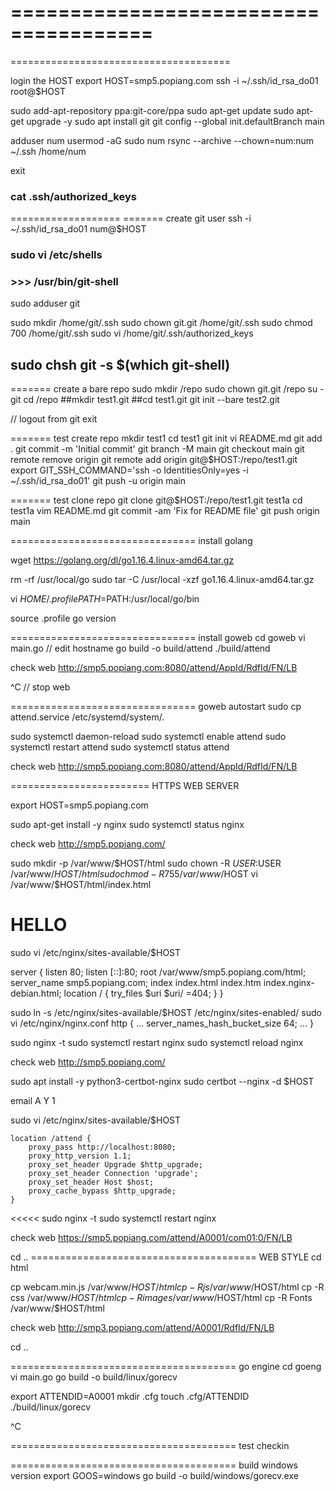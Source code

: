 ======================================
======================================
======================================

login the HOST
export HOST=smp5.popiang.com
ssh -i ~/.ssh/id_rsa_do01 root@$HOST

sudo add-apt-repository ppa:git-core/ppa
sudo apt-get update
sudo apt-get upgrade -y
sudo apt install git
git config --global init.defaultBranch main

adduser num
usermod -aG sudo num
rsync --archive --chown=num:num ~/.ssh /home/num

exit

### cat .ssh/authorized_keys

===================
======= create git user
ssh -i ~/.ssh/id_rsa_do01 num@$HOST

### sudo vi /etc/shells
### >>> /usr/bin/git-shell

sudo adduser git

sudo mkdir /home/git/.ssh
sudo chown git.git /home/git/.ssh
sudo chmod 700 /home/git/.ssh
sudo vi /home/git/.ssh/authorized_keys

## sudo chsh git -s $(which git-shell)


======= create a bare repo
sudo mkdir /repo
sudo chown git.git /repo
su - git
cd /repo
##mkdir test1.git
##cd test1.git
git init --bare test2.git

// logout from git
exit

======= test create repo
mkdir test1
cd test1
git init
vi README.md
git add .
git commit -m 'Initial commit'
git branch -M main
git checkout main
git remote remove origin
git remote add origin git@$HOST:/repo/test1.git
export GIT_SSH_COMMAND='ssh -o IdentitiesOnly=yes -i ~/.ssh/id_rsa_do01'
git push -u origin main

======= test clone repo
git clone git@$HOST:/repo/test1.git test1a
cd test1a
vim README.md
git commit -am 'Fix for README file'
git push origin main

================================ install golang

wget https://golang.org/dl/go1.16.4.linux-amd64.tar.gz

rm -rf /usr/local/go
sudo tar -C /usr/local -xzf go1.16.4.linux-amd64.tar.gz

vi $HOME/.profile
PATH=$PATH:/usr/local/go/bin

source .profile
go version


================================ install goweb
cd goweb
vi main.go // edit hostname
go build -o build/attend
./build/attend

check web
http://smp5.popiang.com:8080/attend/AppId/RdfId/FN/LB

^C // stop web

================================ goweb autostart
sudo cp attend.service /etc/systemd/system/.

sudo systemctl daemon-reload
sudo systemctl enable attend
sudo systemctl restart attend
sudo systemctl status attend

check web
http://smp5.popiang.com:8080/attend/AppId/RdfId/FN/LB

======================== HTTPS WEB SERVER

export HOST=smp5.popiang.com

sudo apt-get install -y nginx
sudo systemctl status nginx

check web
http://smp5.popiang.com/

sudo mkdir -p /var/www/$HOST/html
sudo chown -R $USER:$USER /var/www/$HOST/html
sudo chmod -R 755 /var/www/$HOST
vi /var/www/$HOST/html/index.html
<html><h1>HELLO</h1></html>

sudo vi /etc/nginx/sites-available/$HOST

server {
        listen 80;
        listen [::]:80;
        root /var/www/smp5.popiang.com/html;
        server_name smp5.popiang.com;
        index index.html index.htm index.nginx-debian.html;
        location / {
                try_files $uri $uri/ =404;
        }
}

sudo ln -s /etc/nginx/sites-available/$HOST /etc/nginx/sites-enabled/
sudo vi /etc/nginx/nginx.conf
http {
    ...
    server_names_hash_bucket_size 64;
    ...
}

sudo nginx -t
sudo systemctl restart nginx
sudo systemctl reload nginx

check web
http://smp5.popiang.com/

sudo apt install -y python3-certbot-nginx
sudo certbot --nginx -d $HOST

email
A
Y
1

sudo vi /etc/nginx/sites-available/$HOST
>>>>>
    location /attend {
        proxy_pass http://localhost:8080;
        proxy_http_version 1.1;
        proxy_set_header Upgrade $http_upgrade;
        proxy_set_header Connection 'upgrade';
        proxy_set_header Host $host;
        proxy_cache_bypass $http_upgrade;
    }
<<<<<
sudo nginx -t
sudo systemctl restart nginx

check web
https://smp5.popiang.com/attend/A0001/com01:0/FN/LB

cd ..
======================================= WEB STYLE
cd html

cp webcam.min.js /var/www/$HOST/html
cp -R js /var/www/$HOST/html
cp -R css /var/www/$HOST/html
cp -R images /var/www/$HOST/html
cp -R Fonts /var/www/$HOST/html

check web
http://smp3.popiang.com/attend/A0001/RdfId/FN/LB

cd ..

======================================= go engine
cd goeng
vi main.go
go build -o build/linux/gorecv

export ATTENDID=A0001
mkdir .cfg
touch .cfg/ATTENDID
./build/linux/gorecv

^C

======================================= test checkin

======================================= build windows version
export GOOS=windows
go build -o build/windows/gorecv.exe

